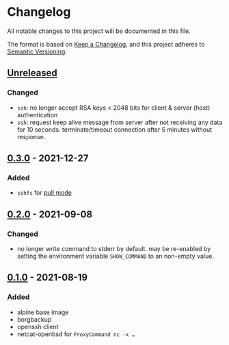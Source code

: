 # Changelog
All notable changes to this project will be documented in this file.

The format is based on [Keep a Changelog](https://keepachangelog.com/en/1.0.0/),
and this project adheres to [Semantic Versioning](https://semver.org/spec/v2.0.0.html).

## [Unreleased]
### Changed
- `ssh`: no longer accept RSA keys < 2048 bits for client & server (host) authentication
- `ssh`: request keep alive message from server after not receiving any data for
  10 seconds. terminate/timeout connection after 5 minutes without response.

## [0.3.0] - 2021-12-27
### Added
- `sshfs` for [pull mode](https://borgbackup.readthedocs.io/en/stable/deployment/pull-backup.html)

## [0.2.0] - 2021-09-08
### Changed
- no longer write command to stderr by default.
  may be re-enabled by setting the environment variable `SHOW_COMMAND`
  to an non-empty value.

## [0.1.0] - 2021-08-19
### Added
- alpine base image
- borgbackup
- openssh client
- netcat-openbsd for `ProxyCommand nc -x …`

[Unreleased]: https://git.hammerle.me/fphammerle/docker-borgbackup-client/compare/v0.3.0...HEAD
[0.3.0]: https://git.hammerle.me/fphammerle/docker-borgbackup-client/compare/v0.2.0...v0.3.0
[0.2.0]: https://git.hammerle.me/fphammerle/docker-borgbackup-client/compare/v0.1.0...v0.2.0
[0.1.0]: https://git.hammerle.me/fphammerle/docker-borgbackup-client/src/v0.1.0
